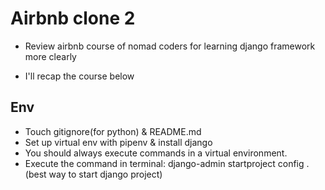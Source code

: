 # Airbnb clone 2
- Review airbnb course of nomad coders for learning django framework more clearly

- I'll recap the course below

## Env
- Touch gitignore(for python) & README.md
- Set up virtual env with pipenv & install django
- You should always execute commands in a virtual environment. 
- Execute the command in terminal: django-admin startproject config .
(best way to start django project)


